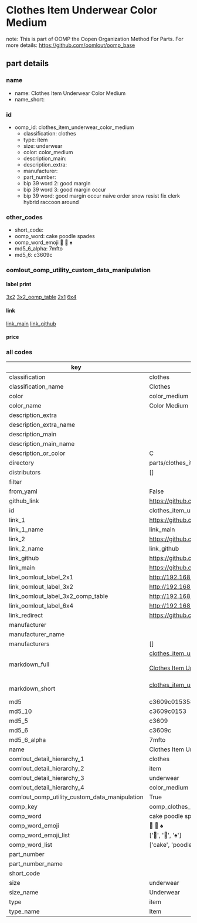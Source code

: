 # Clothes Item Underwear Color Medium  

note: This is part of OOMP the Oopen Organization Method For Parts. For more details: https://github.com/oomlout/oomp_base

##  part details
  







### name
* name: Clothes Item Underwear Color Medium
* name_short: 
### id
* oomp_id: clothes_item_underwear_color_medium
  * classification: clothes
  * type: item
  * size: underwear
  * color: color_medium
  * description_main: 
  * description_extra: 
  * manufacturer: 
  * part_number: 
  * bip 39 word 2: good margin
  * bip 39 word 3: good margin occur
  * bip 39 word: good margin occur naive order snow resist fix clerk hybrid raccoon around

### other_codes
* short_code: 
* oomp_word: cake poodle spades
* oomp_word_emoji :cake: :poodle: :spades:
* md5_6_alpha: 7mfto
* md5_6: c3609c






### oomlout_oomp_utility_custom_data_manipulation
#### label print
[3x2](http://192.168.1.245:1112/?label=oomp%207mfto)
[3x2_oomp_table](http://192.168.1.108:1112/?label=oomp%207mfto)
[2x1](http://192.168.1.242:1112/?label=oomp%207mfto)
[6x4](http://192.168.1.55:1112/?label=oomp%207mfto)    

#### link

[link_main](https://github.com/oomlout/oomlout_oomp_version_1_messy/tree/main/parts/clothes_item_underwear_color_medium) [link_github](https://github.com/oomlout/oomlout_oomp_version_1_messy/tree/main/parts/clothes_item_underwear_color_medium)                             

#### price







### all codes 
| key | value |  
| --- | --- |  
| classification | clothes |  
| classification_name | Clothes |  
| color | color_medium |  
| color_name | Color Medium |  
| description_extra |  |  
| description_extra_name |  |  
| description_main |  |  
| description_main_name |  |  
| description_or_color | C  |  
| directory | parts/clothes_item_underwear_color_medium |  
| distributors | [] |  
| filter |  |  
| from_yaml | False |  
| github_link | https://github.com/oomlout/oomlout_oomp_part_src/tree/main/parts/clothes_item_underwear_color_medium |  
| id | clothes_item_underwear_color_medium |  
| link_1 | https://github.com/oomlout/oomlout_oomp_version_1_messy/tree/main/parts/clothes_item_underwear_color_medium |  
| link_1_name | link_main |  
| link_2 | https://github.com/oomlout/oomlout_oomp_version_1_messy/tree/main/parts/clothes_item_underwear_color_medium |  
| link_2_name | link_github |  
| link_github | https://github.com/oomlout/oomlout_oomp_version_1_messy/tree/main/parts/clothes_item_underwear_color_medium |  
| link_main | https://github.com/oomlout/oomlout_oomp_version_1_messy/tree/main/parts/clothes_item_underwear_color_medium |  
| link_oomlout_label_2x1 | http://192.168.1.242:1112/?label=oomp%207mfto |  
| link_oomlout_label_3x2 | http://192.168.1.245:1112/?label=oomp%207mfto |  
| link_oomlout_label_3x2_oomp_table | http://192.168.1.108:1112/?label=oomp%207mfto |  
| link_oomlout_label_6x4 | http://192.168.1.55:1112/?label=oomp%207mfto |  
| link_redirect | https://github.com/oomlout/oomlout_oomp_version_1_messy/tree/main/parts/clothes_item_underwear_color_medium |  
| manufacturer |  |  
| manufacturer_name |  |  
| manufacturers | [] |  
| markdown_full | [clothes_item_underwear_color_medium](none)<br>[](none)<br>[Clothes Item Underwear Color Medium](none)<br><br> |  
| markdown_short | [clothes_item_underwear_color_medium](none)<br><br> |  
| md5 | c3609c01535816ef364e192b31a1fb23 |  
| md5_10 | c3609c0153 |  
| md5_5 | c3609 |  
| md5_6 | c3609c |  
| md5_6_alpha | 7mfto |  
| name | Clothes Item Underwear Color Medium |  
| oomlout_detail_hierarchy_1 | clothes |  
| oomlout_detail_hierarchy_2 | item |  
| oomlout_detail_hierarchy_3 | underwear |  
| oomlout_detail_hierarchy_4 | color_medium |  
| oomlout_oomp_utility_custom_data_manipulation | True |  
| oomp_key | oomp_clothes_item_underwear_color_medium |  
| oomp_word | cake poodle spades |  
| oomp_word_emoji | :cake: :poodle: :spades: |  
| oomp_word_emoji_list | [':cake:', ':poodle:', ':spades:'] |  
| oomp_word_list | ['cake', 'poodle', 'spades'] |  
| part_number |  |  
| part_number_name |  |  
| short_code |  |  
| size | underwear |  
| size_name | Underwear |  
| type | item |  
| type_name | Item |  
